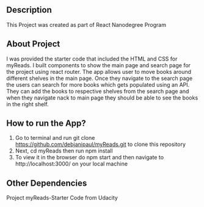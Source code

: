 ## Description
This Project was created as part of React Nanodegree Program

## About Project
I was provided the starter code that included the HTML and CSS for myReads. I built components to show the main page and search page for the project using react router. The app allows user to move books around different shelves in the main page. Once they navigate to the search page the users can search for more books which gets populated using an API. They can add the books to respective shelves from the search page and when they navigate nack to main page they should be able to see the books in the right shelf.

## How to run the App?

1. Go to terminal and run git clone https://github.com/debjanipaul/myReads.git to clone this repository
2. Next, cd myReads then run npm install
3. To view it in the browser do npm start and then navigate to http://localhost:3000/ on your local machine

## Other Dependencies
Project myReads-Starter Code from Udacity



